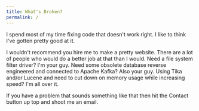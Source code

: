 ```yaml
---
title: What's Broken?
permalink: /
---
```


I spend most of my time fixing code that doesn't work right. I like to think I've gotten 
pretty good at it.

I wouldn't recommend you hire me to make a pretty website. There are a lot of people who
would do a better job at that than I would. Need a file system filter driver? I'm your guy.
Need some obsolete database reverse engineered and connected to Apache Kafka?
Also your guy. Using Tika and/or Lucene and need to cut down on memory usage while
increasing speed? I'm all over it.

If you have a problem that sounds something like that then hit the Contact button up
top and shoot me an email. 
